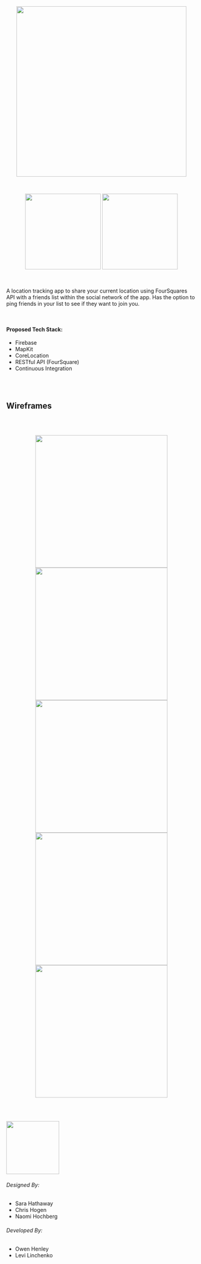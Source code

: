 <br/><p align="center"><img width="450" src="https://user-images.githubusercontent.com/28428200/46898247-2b573180-ce45-11e8-8dc7-47631fb950b9.png"/></p>

<br/><p align="center"><img width="200" src="https://forthebadge.com/images/badges/made-with-swift.svg"/>
<img width="200" src="https://forthebadge.com/images/badges/makes-people-smile.svg"/></p>
<br>

A location tracking app to share your current location using FourSquares API with a friends list within the social network of the app. Has the option to ping friends in your list to see if they want to join you.

<br>

#### Proposed Tech Stack:

- Firebase
- MapKit
- CoreLocation
- RESTful API (FourSquare)
- Continuous Integration

<br><br>
## Wireframes
<br><br>

<p align="center"><img height="350" src="https://user-images.githubusercontent.com/28428200/46898120-58efab00-ce44-11e8-8fde-bdbc2d33f7d4.png"/>

<img height="350" src="https://user-images.githubusercontent.com/28428200/47058763-ae4cf480-d183-11e8-8b13-668fba15f12b.png"/>

<img height="350" src="https://user-images.githubusercontent.com/28428200/47058758-a3925f80-d183-11e8-8dc5-fb151269eda1.png"/>

<br>

<img height="350" src="https://user-images.githubusercontent.com/28428200/47058739-937a8000-d183-11e8-8d98-ab46b42a9334.png"/>

<img height="350" src="https://user-images.githubusercontent.com/28428200/47058748-9bd2bb00-d183-11e8-9d96-a10aa4fedd28.png"/>
</p>

<br><br>


<p align="left"><img width="140" src="https://forthebadge.com/images/badges/built-with-love.svg"/></p>

###### Designed By:

- Sara Hathaway
- Chris Hogen
- Naomi Hochberg

###### Developed By:

- Owen Henley
- Levi Linchenko
